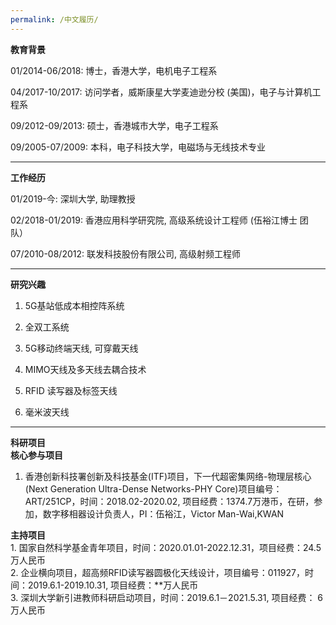 ```yaml
---
permalink: /中文履历/
---
```


**教育背景**

01/2014-06/2018:  博士，香港大学，电机电子工程系<br />	
	 
04/2017-10/2017:  访问学者，威斯康星大学麦迪逊分校 (美国)，电子与计算机工程系<br /> 
      
09/2012-09/2013:  硕士，香港城市大学，电子工程系<br />  
                  	                                                   
09/2005-07/2009:  本科，电子科技大学，电磁场与无线技术专业<br />

***
**工作经历**  

01/2019-今: 深圳大学,  助理教授<br /> 

02/2018-01/2019: 香港应用科学研究院,  高级系统设计工程师 (伍裕江博士 团队）<br />

07/2010-08/2012: 联发科技股份有限公司,  高级射频工程师<br />

***
**研究兴趣**

1. 5G基站低成本相控阵系统

2. 全双工系统

3. 5G移动终端天线, 可穿戴天线

4. MIMO天线及多天线去耦合技术

5. RFID 读写器及标签天线

6. 毫米波天线<br />

***
**科研项目**<br />
**核心参与项目** <br /> 
1. 香港创新科技署创新及科技基金(ITF)项目，下一代超密集网络-物理层核心(Next Generation Ultra-Dense Networks-PHY Core)项目编号：ART/251CP，时间：2018.02-2020.02, 项目经费：1374.7万港币，在研，参加，数字移相器设计负责人，PI：伍裕江，Victor Man-Wai,KWAN


**主持项目**<br /> 1. 国家自然科学基金青年项目，时间：2020.01.01-2022.12.31，项目经费：24.5万人民币<br />
2. 企业横向项目，超高频RFID读写器圆极化天线设计，项目编号：011927，时间：2019.6.1-2019.10.31, 项目经费：**万人民币 <br />
3. 深圳大学新引进教师科研启动项目，时间：2019.6.1－2021.5.31, 项目经费： 6万人民币<br />
